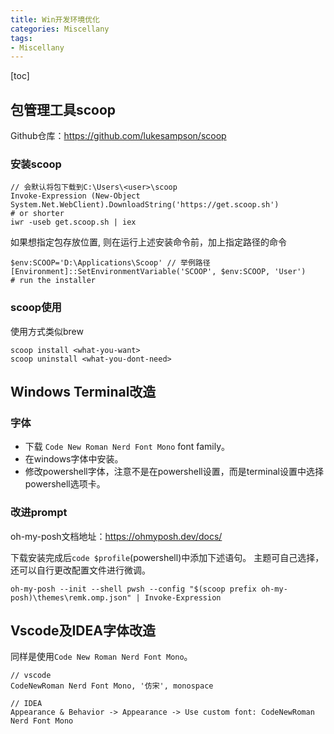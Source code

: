 ```yaml
---
title: Win开发环境优化
categories: Miscellany
tags:
- Miscellany
---
```

[toc]

## 包管理工具scoop
Github仓库：https://github.com/lukesampson/scoop

### 安装scoop
```
// 会默认将包下载到C:\Users\<user>\scoop
Invoke-Expression (New-Object System.Net.WebClient).DownloadString('https://get.scoop.sh')
# or shorter
iwr -useb get.scoop.sh | iex
```

如果想指定包存放位置, 则在运行上述安装命令前，加上指定路径的命令
```
$env:SCOOP='D:\Applications\Scoop' // 举例路径
[Environment]::SetEnvironmentVariable('SCOOP', $env:SCOOP, 'User')
# run the installer
```

### scoop使用
使用方式类似brew

```
scoop install <what-you-want>
scoop uninstall <what-you-dont-need>
```

## Windows Terminal改造
### 字体
- 下载 `Code New Roman Nerd Font Mono` font family。
- 在windows字体中安装。
- 修改powershell字体，注意不是在powershell设置，而是terminal设置中选择powershell选项卡。

### 改进prompt
oh-my-posh文档地址：https://ohmyposh.dev/docs/

下载安装完成后`code $profile`(powershell)中添加下述语句。
主题可自己选择， 还可以自行更改配置文件进行微调。
```
oh-my-posh --init --shell pwsh --config "$(scoop prefix oh-my-posh)\themes\remk.omp.json" | Invoke-Expression
```

## Vscode及IDEA字体改造
同样是使用`Code New Roman Nerd Font Mono`。

```
// vscode
CodeNewRoman Nerd Font Mono, '仿宋', monospace

// IDEA
Appearance & Behavior -> Appearance -> Use custom font: CodeNewRoman Nerd Font Mono
```
